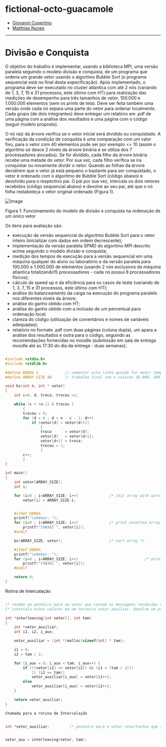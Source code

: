 # fictional-octo-guacamole

* [Giovanni Cupertino](http://www.github.com/GiovanniCuper)
* [Matthias Nunes](http://www.github.com/execb5)

---

# Divisão e Conquista

O objetivo do trabalho é implementar, usando a biblioteca MPI, uma versão
paralela seguindo o modelo divisão e conquista, de um programa que ordena um
grande vetor usando o algortimo Bubble Sort (o programa sequencial está no
final desta especificação). Após implementado, o programa deve ser executado no
cluster atlantica com até 2 nós (variando de 1, 3, 7, 15 e 31 processos, este
último com HT) para realização das medições de desempenho para três tamanhos de
vetor, 100.000 e 1.000.000 elementos (sem os prints de tela). Deve ser feita
também uma versão onde cada nó separa uma parte do vetor para ordenar
localmente. Cada grupo (de dois integrantes) deve entregar um relatório em .pdf
de uma página com a análise dos resultados e uma página com o código (seguir
modelo proposto).

O nó raiz da árvore verifica se o vetor inicial será dividido ou conquistado. A
verificação da condição de conquista é uma comparação com um valor fixo, para o
vetor com 40 elementos pode ser por exemplo <= 10 (assim o algoritmo só desce 2
níveis da árvore binária e se utiliza dos 7 processadores alocados). Se for
dividido, cada filho da árvore binária recebe uma metade do vetor. Por sua vez,
cada filho verifica se ira conquistar ou novamente dividir o vetor. Quando as
folhas da árvore decidirem que o vetor já está pequeno o bastante para ser
conquistado, o vetor é ordenado com o algoritmo de Bubble Sort (código abaixo)
e devolvido para o respectivo pai. O pai por sua vez, intercala os dois vetores
recebidos (código sequencial abaixo) e devolve ao seu pai, até que o nó folha
restabeleça o vetor original ordenado (Figura 1).

![Image](https://github.com/execb5/fictional-octo-guacamole/raw/master/data/fig.gif)

Figura 1: Funcionamento do modelo de divisão e conquista na ordenação de um único vetor

Os itens para avaliação são:

* execução da versão sequencial do algoritmo Bubble Sort para o vetor inteiro
  (inicializar com dados em ordem decrescente);
* implementação da versão paralela SPMD do algoritmo MPI descrito acima
  seguindo o modelo divisão e conquista;
* medição dos tempos de execução para a versão sequencial em uma máquina
  qualquer do aluno ou laboratório e da versão paralela para 100.000 e 1.000.000
  de elementos (usando 2 nós exclusivos da máquina atlantica totalizando15
  processadores - cada nó possui 8 processadores físicos);
* cálculo do speed up e da eficiência para os casos de teste (variando de 1, 3,
  7, 15 e 31 processos, este último com HT);
* análise do balanceamento da carga na execução do programa paralelo nos
  diferentes níveis da árvore;
* análise do ganho obtido com HT;
* análise do ganho obtido com a inclusão de um percentual para ordenação local;
* clareza do código (utilização de comentários e nomes de variáveis adequadas);
* relatório no formato .pdf com duas páginas (coluna dupla), um apara a análise
  dos resultados e outra para o código, seguindo as recomendações fornecidas no
  moodle (submissão em sala de entrega moodle até as 17:30 do dia da entrega -
  duas semanas);

```c

#include <stdio.h>
#include <stdlib.h>

#define DEBUG 1            // comentar esta linha quando for medir tempo
#define ARRAY_SIZE 40      // trabalho final com o valores 10.000, 100.000, 1.000.000

void bs(int n, int * vetor)
{
    int c=0, d, troca, trocou =1;

    while (c < (n-1) & trocou )
        {
        trocou = 0;
        for (d = 0 ; d < n - c - 1; d++)
            if (vetor[d] > vetor[d+1])
                {
                troca      = vetor[d];
                vetor[d]   = vetor[d+1];
                vetor[d+1] = troca;
                trocou = 1;
                }
        c++;
        }
}

int main()
{
    int vetor[ARRAY_SIZE];
    int i;

    for (i=0 ; i<ARRAY_SIZE; i++)              /* init array with worst case for sorting */
        vetor[i] = ARRAY_SIZE-i;


    #ifdef DEBUG
    printf("\nVetor: ");
    for (i=0 ; i<ARRAY_SIZE; i++)              /* print unsorted array */
        printf("[%03d] ", vetor[i]);
    #endif

    bs(ARRAY_SIZE, vetor);                     /* sort array */

    #ifdef DEBUG
    printf("\nVetor: ");
    for (i=0 ; i<ARRAY_SIZE; i++)                              /* print sorted array */
        printf("[%03d] ", vetor[i]);
    #endif

    return 0;
}

```

Rotina de Intercalação


```c

/* recebe um ponteiro para um vetor que contem as mensagens recebidas dos filhos e            */
/* intercala estes valores em um terceiro vetor auxiliar. Devolve um ponteiro para este vetor */

int *interleaving(int vetor[], int tam)
{
	int *vetor_auxiliar;
	int i1, i2, i_aux;

	vetor_auxiliar = (int *)malloc(sizeof(int) * tam);

	i1 = 0;
	i2 = tam / 2;

	for (i_aux = 0; i_aux < tam; i_aux++) {
		if (((vetor[i1] <= vetor[i2]) && (i1 < (tam / 2)))
		    || (i2 == tam))
			vetor_auxiliar[i_aux] = vetor[i1++];
		else
			vetor_auxiliar[i_aux] = vetor[i2++];
	}

	return vetor_auxiliar;
}

Chamada para a rotina de Intercalação

```


```c

int *vetor_auxiliar;         /* ponteiro para o vetor resultantes que sera alocado dentro da rotina */

```


```c

vetor_aux = interleaving(vetor, tam);

```

